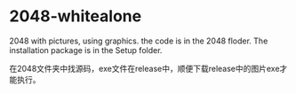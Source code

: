 # 2048-whitealone
2048 with pictures, using graphics. 
the code is in the 2048 floder. 
The installation package is in the Setup folder.

在2048文件夹中找源码，exe文件在release中，顺便下载release中的图片exe才能执行。
